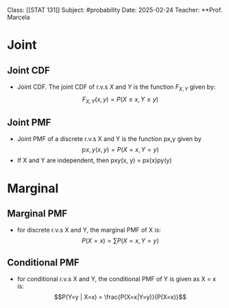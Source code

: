 Class: [[STAT 131]]
Subject: #probability 
Date: 2025-02-24
Teacher: **Prof. Marcela

# Joint

## Joint CDF
- Joint CDF. The joint CDF of r.v.s $X$ and $Y$ is the function $F_{X, Y}$ given by:
$$F_{X, Y}(x, y) = P(X \leq x, Y \leq y)$$
## Joint PMF
- Joint PMF of a discrete r.v.s X and Y is the function px,y given by
$$\mathbb{p}{x,y}(x, y) = P(X = x, Y = y)$$
- If X and Y are independent, then pxy(x, y) = px(x)py(y)

# Marginal

## Marginal PMF
- for discrete r.v.s X and Y, the marginal PMF of X is:
$$P(X=x) = \sum P(X=x, Y=y)$$

## Conditional PMF
 - for conditional r.v.s X and Y, the conditional PMF of Y is given as X = x is:
$$P(Y=y | X=x) = \frac{P(X=x|Y=y)}{P(X=x)}$$

